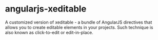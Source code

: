 # angularjs-xeditable
A customized version of xeditable - a bundle of AngularJS directives that allows you to create editable elements in your projects. Such technique is also known as click-to-edit or edit-in-place.
